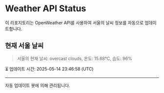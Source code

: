 
# Weather API Status

이 리포지토리는 OpenWeather API를 사용하여 서울의 날씨 정보를 자동으로 업데이트합니다.

## 현재 서울 날씨
> 서울의 현재 날씨: overcast clouds, 온도: 15.68°C, 습도: 96%

⏳ 업데이트 시간: 2025-05-14 23:46:58 (UTC)

---
자동 업데이트 봇에 의해 관리됩니다.
